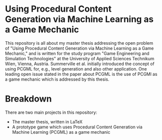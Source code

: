 # Using Procedural Content Generation via Machine Learning as a Game Mechanic
This repository is all about my master thesis addressing the open problem of "Using Procedural Content Generation via Machine Learning as a Game Mechanic," and is written for the study program "Game Engineering and Simulation Technologies" at the University of Applied Sciences Technikum Wien, Vienna, Austria.
Summerville et al. initially introduced the concept of using PCGML for, e.g., level generation and also other application. One leading open issue stated in the paper about PCGML is the use of PCGMl as a game mechanic which is addressed by this thesis.

# Breakdown
There are two main projects in this repository:
- The master thesis, written in LaTeX
- A prototype game which uses Procedural Content Generation via Machine Learning (PCGML) as a game mechanic
